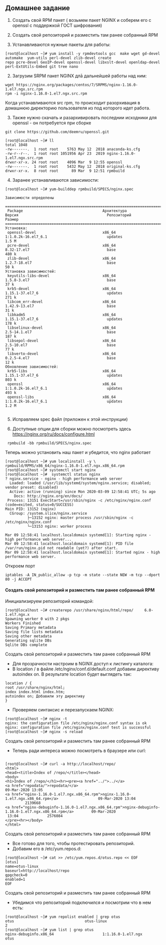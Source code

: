 
## Домашнее задание
1) Создать свой RPM пакет ( возьмем пакет NGINX и соберем его с openssl c поддержкой ГОСТ шифрования)
2) Создать свой репозиторий и разместить там ранее собранный RPM


1) Устанавливаются нужные пакеты для работы:
```
[root@localhost ~]# yum install -y rpmdevtools gcc  make wget gd-devel automake  yum-utils perl-devel zlib-devel create
repo pcre-devel GeoIP-devel openssl-devel libxslt-devel openldap-devel perl-ExtUtils-Embed git tree nano

```
2) Загрузим SRPM пакет NGINX длā дальнейшей работы над ним:
```
wget https://nginx.org/packages/centos/7/SRPMS/nginx-1.16.0-1.el7.ngx.src.rpm
rpm -i nginx-1.16.0-1.el7.ngx.src.rpm
```
Когда устанавливаются src rpm, то происходит разорхивация в домашнюю директорию пользователя из под которого идет работа.

3) Также нужно скачать и разархивировать последнии исходники для openssl - он
потребуется при сборке
```
git clone https://github.com/deemru/openssl.git
```
```
[root@localhost ~]# ll
total 1048
-rw-------.  1 root root    5763 May 12  2018 anaconda-ks.cfg
-rw-r--r--.  1 root root 1051956 Apr 23  2019 nginx-1.16.0-1.el7.ngx.src.rpm
drwxr-xr-x. 24 root root    4096 Mar  9 12:55 openssl
-rw-------.  1 root root    5432 May 12  2018 original-ks.cfg
drwxr-xr-x.  8 root root      89 Mar  9 12:51 rpmbuild
```
4) Заранее устанавливаются зависимости:

```
[root@localhost ~]# yum-builddep rpmbuild/SPECS/nginx.spec

```
```
Зависимости определены

=============================================================================================================================================================
 Package                                    Архитектура                   Версия                                        Репозиторий                    Размер
=============================================================================================================================================================
Установка:
 openssl-devel                              x86_64                        1:1.0.2k-16.el7_6.1                           updates                        1.5 M
 pcre-devel                                 x86_64                        8.32-17.el7                                   base                           480 k
 zlib-devel                                 x86_64                        1.2.7-18.el7                                  base                            50 k
Установка зависимостей:
 keyutils-libs-devel                        x86_64                        1.5.8-3.el7                                   base                            37 k
 krb5-devel                                 x86_64                        1.15.1-37.el7_6                               updates                        271 k
 libcom_err-devel                           x86_64                        1.42.9-13.el7                                 base                            31 k
 libkadm5                                   x86_64                        1.15.1-37.el7_6                               updates                        178 k
 libselinux-devel                           x86_64                        2.5-14.1.el7                                  base                           187 k
 libsepol-devel                             x86_64                        2.5-10.el7                                    base                            77 k
 libverto-devel                             x86_64                        0.2.5-4.el7                                   base                            12 k
Обновление зависимостей:
 krb5-libs                                  x86_64                        1.15.1-37.el7_6                               updates                        803 k
 openssl                                    x86_64                        1:1.0.2k-16.el7_6.1                           updates                        493 k
 openssl-libs                               x86_64                        1:1.0.2k-16.el7_6.1                           updates                        1.2 M


```

5) Исправляем spec файл (приложен к этой инструкции)

6) Доступные опции для сборки можно посмотреть здесь https://nginx.org/ru/docs/configure.html
```
 rpmbuild -bb rpmbuild/SPECS/nginx.spec
 ```
 Теперь можно установить наш пакет и убедится, что nginx работает
 ```
[root@localhost ~]# yum localinstall -y \
rpmbuild/RPMS/x86_64/nginx-1.16.0-1.el7.ngx.x86_64.rpm
[root@localhost ~]# systemctl start nginx
[root@localhost ~]#  systemctl status nginx
? nginx.service - nginx - high performance web server
   Loaded: loaded (/usr/lib/systemd/system/nginx.service; disabled; vendor preset: disabled)
   Active: active (running) since Mon 2020-03-09 12:58:41 UTC; 5s ago
     Docs: http://nginx.org/en/docs/
  Process: 13151 ExecStart=/usr/sbin/nginx -c /etc/nginx/nginx.conf (code=exited, status=0/SUCCESS)
 Main PID: 13152 (nginx)
   CGroup: /system.slice/nginx.service
           ├─13152 nginx: master process /usr/sbin/nginx -c /etc/nginx/nginx.conf
           └─13153 nginx: worker process

Mar 09 12:58:41 localhost.localdomain systemd[1]: Starting nginx - high performance web server...
Mar 09 12:58:41 localhost.localdomain systemd[1]: PID file /var/run/nginx.pid not readable (yet?) after start.
Mar 09 12:58:41 localhost.localdomain systemd[1]: Started nginx - high performance web server.
 ```
 Откроем порт 
 ```
 iptables -A IN_public_allow -p tcp -m state --state NEW -m tcp --dport 80 -j ACCEPT
 ```

 #### Создать свой репозиторий и разместить там ранее собранный RPM
 
 Инициализируем репозиторий командой:
 ```
[root@localhost ~]# createrepo /usr/share/nginx/html/repo/     6.0-1.el7.ngx.x
Spawning worker 0 with 2 pkgs
Workers Finished
Saving Primary metadata
Saving file lists metadata
Saving other metadata
Generating sqlite DBs
Sqlite DBs complete
```
Создать свой репозиторий и разместить там ранее собранный RPM
* Для прозрачности настроим в NGINX доступ к листингу каталога:
* В location / в файле /etc/nginx/conf.d/default.conf добавим директиву autoindex on. В
результате location будет выглядеть так:
```
location / {
root /usr/share/nginx/html;
index index.html index.htm;
autoindex on; Добавили эту директиву
}
```
* Проверяем синтаксис и перезапускаем NGINX:
```
[root@localhost ~]# nginx -t
nginx: the configuration file /etc/nginx/nginx.conf syntax is ok
nginx: configuration file /etc/nginx/nginx.conf test is successful
[root@localhost ~]# nginx -s reload
```
Создать свой репозиторий и разместить там ранее собранный RPM
* Теперь ради интереса можно посмотреть в браузере или curl:
```

[root@localhost ~]# curl -a http://localhost/repo/
<html>
<head><title>Index of /repo/</title></head>
<body>
<h1>Index of /repo/</h1><hr><pre><a href="../">../</a>
<a href="repodata/">repodata/</a>                                          09-Mar-2020 13:05                   -
<a href="nginx-1.16.0-1.el7.ngx.x86_64.rpm">nginx-1.16.0-1.el7.ngx.x86_64.rpm</a>                  09-Mar-2020 13:04
         2139668
<a href="nginx-debuginfo-1.16.0-1.el7.ngx.x86_64.rpm">nginx-debuginfo-1.16.0-1.el7.ngx.x86_64.rpm</a>        09-Mar-2020
 13:04             2576084
</pre><hr></body>
</html>
```
Создать свой репозиторий и разместить там ранее собранный RPM
* Все готово для того, чтобы протестировать репозиторий.
* Добавим его в /etc/yum.repos.d:
```
[root@localhost ~]# cat >> /etc/yum.repos.d/otus.repo << EOF
[otus]
name=otus-linux
baseurl=http://localhost/repo
gpgcheck=0
enabled=1
EOF
```
Создать свой репозиторий и разместить там ранее собранный RPM
* Убедимся что репозиторий подключился и посмотрим что в нем есть:
```
[root@localhost ~]# yum repolist enabled | grep otus
otus                                otus-linux                                 2
[root@localhost ~]# yum list | grep otus
nginx-debuginfo.x86_64                      1:1.16.0-1.el7.ngx         otus
```

